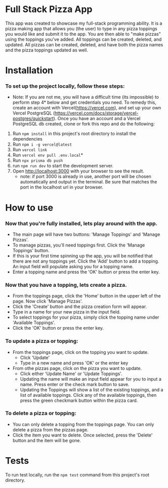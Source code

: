 # Full Stack Pizza App

This app was created to showcase my full-stack programming ability. It is a pizza making app that allows you (the user) to type in any pizza toppings you would like and submit it to the app. You are then able to "make pizzas" using the toppings you've added. All toppings can be created, deleted, and updated. All pizzas can be created, deleted, and have both the pizza names and the pizza toppings updated as well.

# Installation

### To set up the project locally, follow these steps:

- Note: If you are not me, you will have a difficult time (its impossible) to perform step 4* below and get credentials you need. To remedy this, create an account with Vercel(https://vercel.com), and set up your own Vercel PostgreSQL (https://vercel.com/docs/storage/vercel-postgres/quickstart). Once you have an account and a Vercel PostgreSQL db created, clone or fork this repo and do the following:

1. Run `npm install` in this project's root directory to install the dependencies
2. Run `npm i -g vercel@latest`
3. Run `vercel link`
4. Run `vercel env pull .env.local`*
5. Run `npx prisma db push`
6. run `npm run dev` to start the development server.
7. Open [http://localhost:3000](http://localhost:3000) with your browser to see the result.
    - note: if port 3000 is already in use, another port will be chosen automatically and output in the terminal. Be sure that matches the port in the localhost url in your browser.

# How to use
### Now that you're fully installed, lets play around with the app.
- The main page will have two buttons: 'Manage Toppings' and 'Manage Pizzas'.
- To manage pizzas, you'll need toppings first. Click the 'Manage Toppings' button.
- If this is your first time spinning up the app, you will be notified that there are not any toppings yet. Click the 'Add' button to add a topping. An input field will populate asking you for a topping name.
- Enter a topping name and press the 'OK' button or press the enter key.

### Now that you have a topping, lets create a pizza.
 - From the toppings page, click the 'Home' button in the upper left of the page. Now click 'Manage Pizzas'.
 - Click the 'Create' button and the pizza creation form will appear.
 - Type in a name for your new pizza in the input field.
 - To select toppings for your pizza, simply click the topping name under 'Available Toppings'.
 - Click the 'OK' button or press the enter key.

### To update a pizza or topping:
 - From the toppings page, click on the topping you want to update.
     - Click 'Update'
     - Type in a new name and press 'OK' or the enter key
 - From othe pizzas page, click on the pizza you want to update.
     - Click either 'Update Name' or 'Update Toppings'.
     - Updating the name will make an input field appear for you to input a name. Press enter or the check mark button to save.
     - Updating the Toppings will show a list of the existing toppings, and a list of available toppings. Click any of the available toppings, then press the green checkmark button within the pizza card.

### To delete a pizza or topping:
 - You can only delete a topping from the toppings page. You can only delete a pizza from the pizzas page.
 - Click the item you want to delete. Once selected, press the 'Delete' button and the item will be gone.

# Tests
To run test locally, run the `npm test` command from this project's root directory.

